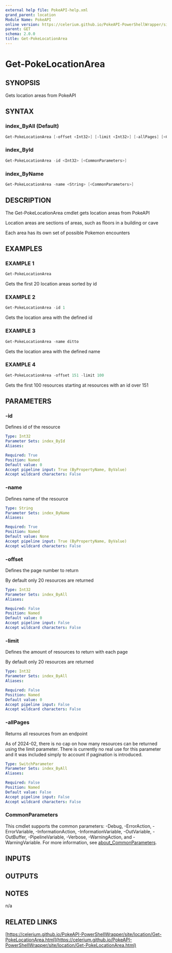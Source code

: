 ```yaml
---
external help file: PokeAPI-help.xml
grand_parent: location
Module Name: PokeAPI
online version: https://celerium.github.io/PokeAPI-PowerShellWrapper/site/location/Get-PokeLocationArea.html
parent: GET
schema: 2.0.0
title: Get-PokeLocationArea
---
```


# Get-PokeLocationArea

## SYNOPSIS
Gets location areas from PokeAPI

## SYNTAX

### index_ByAll (Default)
```powershell
Get-PokeLocationArea [-offset <Int32>] [-limit <Int32>] [-allPages] [<CommonParameters>]
```

### index_ById
```powershell
Get-PokeLocationArea -id <Int32> [<CommonParameters>]
```

### index_ByName
```powershell
Get-PokeLocationArea -name <String> [<CommonParameters>]
```

## DESCRIPTION
The Get-PokeLocationArea cmdlet gets location areas from PokeAPI

Location areas are sections of areas, such as floors in a building or cave

Each area has its own set of possible Pokemon encounters

## EXAMPLES

### EXAMPLE 1
```powershell
Get-PokeLocationArea
```

Gets the first 20 location areas sorted by id

### EXAMPLE 2
```powershell
Get-PokeLocationArea -id 1
```

Gets the location area with the defined id

### EXAMPLE 3
```powershell
Get-PokeLocationArea -name ditto
```

Gets the location area with the defined name

### EXAMPLE 4
```powershell
Get-PokeLocationArea -offset 151 -limit 100
```

Gets the first 100 resources starting at resources with
an id over 151

## PARAMETERS

### -id
Defines id of the resource

```yaml
Type: Int32
Parameter Sets: index_ById
Aliases:

Required: True
Position: Named
Default value: 0
Accept pipeline input: True (ByPropertyName, ByValue)
Accept wildcard characters: False
```

### -name
Defines name of the resource

```yaml
Type: String
Parameter Sets: index_ByName
Aliases:

Required: True
Position: Named
Default value: None
Accept pipeline input: True (ByPropertyName, ByValue)
Accept wildcard characters: False
```

### -offset
Defines the page number to return

By default only 20 resources are returned

```yaml
Type: Int32
Parameter Sets: index_ByAll
Aliases:

Required: False
Position: Named
Default value: 0
Accept pipeline input: False
Accept wildcard characters: False
```

### -limit
Defines the amount of resources to return with each page

By default only 20 resources are returned

```yaml
Type: Int32
Parameter Sets: index_ByAll
Aliases:

Required: False
Position: Named
Default value: 0
Accept pipeline input: False
Accept wildcard characters: False
```

### -allPages
Returns all resources from an endpoint

As of 2024-02, there is no cap on how many resources can be
returned using the limit parameter.
There is currently no real
use for this parameter and it was included simply to account if
pagination is introduced.

```yaml
Type: SwitchParameter
Parameter Sets: index_ByAll
Aliases:

Required: False
Position: Named
Default value: False
Accept pipeline input: False
Accept wildcard characters: False
```

### CommonParameters
This cmdlet supports the common parameters: -Debug, -ErrorAction, -ErrorVariable, -InformationAction, -InformationVariable, -OutVariable, -OutBuffer, -PipelineVariable, -Verbose, -WarningAction, and -WarningVariable. For more information, see [about_CommonParameters](http://go.microsoft.com/fwlink/?LinkID=113216).

## INPUTS

## OUTPUTS

## NOTES
n/a

## RELATED LINKS

[https://celerium.github.io/PokeAPI-PowerShellWrapper/site/location/Get-PokeLocationArea.html](https://celerium.github.io/PokeAPI-PowerShellWrapper/site/location/Get-PokeLocationArea.html)

